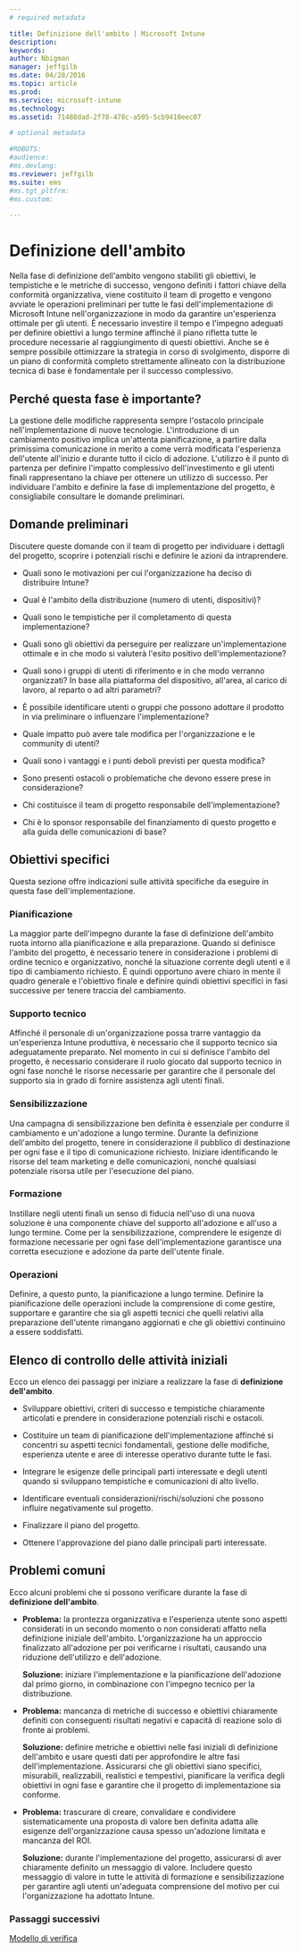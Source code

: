 ```yaml
---
# required metadata

title: Definizione dell'ambito | Microsoft Intune
description:
keywords:
author: Nbigman
manager: jeffgilb
ms.date: 04/28/2016
ms.topic: article
ms.prod:
ms.service: microsoft-intune
ms.technology:
ms.assetid: 71488dad-2f78-478c-a505-5cb9410eec07

# optional metadata

#ROBOTS:
#audience:
#ms.devlang:
ms.reviewer: jeffgilb
ms.suite: ems
#ms.tgt_pltfrm:
#ms.custom:

---
```


# Definizione dell'ambito
Nella fase di definizione dell'ambito vengono stabiliti gli obiettivi, le tempistiche e le metriche di successo, vengono definiti i fattori chiave della conformità organizzativa, viene costituito il team di progetto e vengono avviate le operazioni preliminari per tutte le fasi dell'implementazione di Microsoft Intune nell'organizzazione in modo da garantire un'esperienza ottimale per gli utenti.
È necessario investire il tempo e l'impegno adeguati per definire obiettivi a lungo termine affinché il piano rifletta tutte le procedure necessarie al raggiungimento di questi obiettivi. Anche se è sempre possibile ottimizzare la strategia in corso di svolgimento, disporre di un piano di conformità completo strettamente allineato con la distribuzione tecnica di base è fondamentale per il successo complessivo.

## Perché questa fase è importante?
La gestione delle modifiche rappresenta sempre l'ostacolo principale nell'implementazione di nuove tecnologie. L'introduzione di un cambiamento positivo implica un'attenta pianificazione, a partire dalla primissima comunicazione in merito a come verrà modificata l'esperienza dell'utente all'inizio e durante tutto il ciclo di adozione. L'utilizzo è il punto di partenza per definire l'impatto complessivo dell'investimento e gli utenti finali rappresentano la chiave per ottenere un utilizzo di successo.
Per individuare l'ambito e definire la fase di implementazione del progetto, è consigliabile consultare le domande preliminari.

## Domande preliminari
Discutere queste domande con il team di progetto per individuare i dettagli del progetto, scoprire i potenziali rischi e definire le azioni da intraprendere.

-   Quali sono le motivazioni per cui l'organizzazione ha deciso di distribuire Intune?

-   Qual è l'ambito della distribuzione (numero di utenti, dispositivi)?
-   Quali sono le tempistiche per il completamento di questa implementazione?

-   Quali sono gli obiettivi da perseguire per realizzare un'implementazione ottimale e in che modo si valuterà l'esito positivo dell'implementazione?

-   Quali sono i gruppi di utenti di riferimento e in che modo verranno organizzati? In base alla piattaforma del dispositivo, all'area, al carico di lavoro, al reparto o ad altri parametri?

-   È possibile identificare utenti o gruppi che possono adottare il prodotto in via preliminare o influenzare l'implementazione?

-   Quale impatto può avere tale modifica per l'organizzazione e le community di utenti?

-   Quali sono i vantaggi e i punti deboli previsti per questa modifica?

-   Sono presenti ostacoli o problematiche che devono essere prese in considerazione?

-   Chi costituisce il team di progetto responsabile dell'implementazione?

-   Chi è lo sponsor responsabile del finanziamento di questo progetto e alla guida delle comunicazioni di base?

## Obiettivi specifici
Questa sezione offre indicazioni sulle attività specifiche da eseguire in questa fase dell'implementazione.

### Pianificazione

La maggior parte dell'impegno durante la fase di definizione dell'ambito ruota intorno alla pianificazione e alla preparazione. Quando si definisce l'ambito del progetto, è necessario tenere in considerazione i problemi di ordine tecnico e organizzativo, nonché la situazione corrente degli utenti e il tipo di cambiamento richiesto. È quindi opportuno avere chiaro in mente il quadro generale e l'obiettivo finale e definire quindi obiettivi specifici in fasi successive per tenere traccia del cambiamento.

### Supporto tecnico
Affinché il personale di un'organizzazione possa trarre vantaggio da un'esperienza Intune produttiva, è necessario che il supporto tecnico sia adeguatamente preparato. Nel momento in cui si definisce l'ambito del progetto, è necessario considerare il ruolo giocato dal supporto tecnico in ogni fase nonché le risorse necessarie per garantire che il personale del supporto sia in grado di fornire assistenza agli utenti finali.

### Sensibilizzazione
Una campagna di sensibilizzazione ben definita è essenziale per condurre il cambiamento e un'adozione a lungo termine. Durante la definizione dell'ambito del progetto, tenere in considerazione il pubblico di destinazione per ogni fase e il tipo di comunicazione richiesto. Iniziare identificando le risorse del team marketing e delle comunicazioni, nonché qualsiasi potenziale risorsa utile per l'esecuzione del piano.

### Formazione
Instillare negli utenti finali un senso di fiducia nell'uso di una nuova soluzione è una componente chiave del supporto all'adozione e all'uso a lungo termine. Come per la sensibilizzazione, comprendere le esigenze di formazione necessarie per ogni fase dell'implementazione garantisce una corretta esecuzione e adozione da parte dell'utente finale.

### Operazioni
Definire, a questo punto, la pianificazione a lungo termine. Definire la pianificazione delle operazioni include la comprensione di come gestire, supportare e garantire che sia gli aspetti tecnici che quelli relativi alla preparazione dell'utente rimangano aggiornati e che gli obiettivi continuino a essere soddisfatti.

## Elenco di controllo delle attività iniziali
Ecco un elenco dei passaggi per iniziare a realizzare la fase di **definizione dell'ambito**.

-   Sviluppare obiettivi, criteri di successo e tempistiche chiaramente articolati e prendere in considerazione potenziali rischi e ostacoli.

-   Costituire un team di pianificazione dell'implementazione affinché si concentri su aspetti tecnici fondamentali, gestione delle modifiche, esperienza utente e aree di interesse operativo durante tutte le fasi.

-   Integrare le esigenze delle principali parti interessate e degli utenti quando si sviluppano tempistiche e comunicazioni di alto livello.

-   Identificare eventuali considerazioni/rischi/soluzioni che possono influire negativamente sul progetto.

-   Finalizzare il piano del progetto.

-   Ottenere l'approvazione del piano dalle principali parti interessate.

## Problemi comuni
Ecco alcuni problemi che si possono verificare durante la fase di **definizione dell'ambito**.

-   **Problema:** la prontezza organizzativa e l'esperienza utente sono aspetti considerati in un secondo momento o non considerati affatto nella definizione iniziale dell'ambito. L'organizzazione ha un approccio finalizzato all'adozione per poi verificarne i risultati, causando una riduzione dell'utilizzo e dell'adozione.

    **Soluzione:** iniziare l'implementazione e la pianificazione dell'adozione dal primo giorno, in combinazione con l'impegno tecnico per la distribuzione.

-   **Problema:** mancanza di metriche di successo e obiettivi chiaramente definiti con conseguenti risultati negativi e capacità di reazione solo di fronte ai problemi.

    **Soluzione:** definire metriche e obiettivi nelle fasi iniziali di definizione dell'ambito e usare questi dati per approfondire le altre fasi dell'implementazione. Assicurarsi che gli obiettivi siano specifici, misurabili, realizzabili, realistici e tempestivi, pianificare la verifica degli obiettivi in ogni fase e garantire che il progetto di implementazione sia conforme.

-   **Problema:** trascurare di creare, convalidare e condividere sistematicamente una proposta di valore ben definita adatta alle esigenze dell'organizzazione causa spesso un'adozione limitata e mancanza del ROI.

    **Soluzione:** durante l'implementazione del progetto, assicurarsi di aver chiaramente definito un messaggio di valore. Includere questo messaggio di valore in tutte le attività di formazione e sensibilizzazione per garantire agli utenti un'adeguata comprensione del motivo per cui l'organizzazione ha adottato Intune.

### Passaggi successivi
[Modello di verifica](proof-of-concept.md)


<!--HONumber=May16_HO1-->


